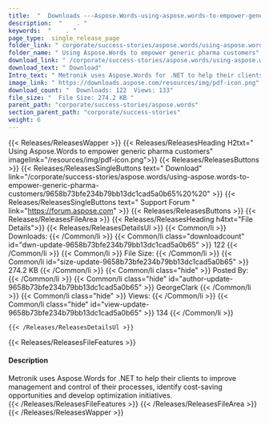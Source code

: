```yaml
---
title:  "  Downloads ---Aspose.Words-using-aspose.words-to-empower-generic-pharma-customers . " 
description:  "    . " 
keywords:  "    . " 
page_type:  single_release_page
folder_link: " corporate/success-stories/aspose.words/using-aspose.words-to-empower-generic-pharma-customers/"
folder_name: " Using Aspose.Words to empower generic pharma customers"
download_link: " /corporate/success-stories/aspose.words/using-aspose.words-to-empower-generic-pharma-customers/9658b73bfe234b79bb13dc1cad5a0b65"
download_text: " Download"
Intro_text: " Metronik uses Aspose.Words for .NET to help their clients to improve management ..."
image_link: " https://downloads.aspose.com/resources/img/pdf-icon.png"
download_count: "  Downloads: 122  Views: 133"
file_size: "  File Size: 274.2 KB "
parent_path: "corporate/success-stories/aspose.words"
section_parent_path: "corporate/success-stories"
weight: 6 
---
```


{{< Releases/ReleasesWapper >}}
  {{< Releases/ReleasesHeading H2txt=" Using Aspose.Words to empower generic pharma customers" imagelink="/resources/img/pdf-icon.png">}}
  {{< Releases/ReleasesButtons >}}
    {{< Releases/ReleasesSingleButtons text=" Download" link="/corporate/success-stories/aspose.words/using-aspose.words-to-empower-generic-pharma-customers/9658b73bfe234b79bb13dc1cad5a0b65%20%20" >}}
    {{< Releases/ReleasesSingleButtons text=" Support Forum " link="https://forum.aspose.com" >}}
  {{< Releases/ReleasesButtons >}}
  {{< Releases/ReleasesFileArea >}}
    {{< Releases/ReleasesHeading h4txt="File Details">}}
    {{< Releases/ReleasesDetailsUl >}}
            {{< Common/li  >}} Downloads: {{< /Common/li >}} 
      {{< Common/li class="downloadcount" id="dwn-update-9658b73bfe234b79bb13dc1cad5a0b65" >}} 122 {{< /Common/li >}} 
      {{< Common/li  >}} File Size: {{< /Common/li >}} 
      {{< Common/li id="size-update-9658b73bfe234b79bb13dc1cad5a0b65" >}} 274.2 KB {{< /Common/li >}} 
      {{< Common/li  class="hide" >}} Posted By: {{< /Common/li >}} 
      {{< Common/li class="hide" id="author-update-9658b73bfe234b79bb13dc1cad5a0b65" >}} GeorgeClark {{< /Common/li >}} 
      {{< Common/li class="hide"  >}} Views: {{< /Common/li >}} 
      {{< Common/li class="hide" id="view-update-9658b73bfe234b79bb13dc1cad5a0b65" >}} 134 {{< /Common/li >}} 

    {{< /Releases/ReleasesDetailsUl >}}

  {{< Releases/ReleasesFileFeatures >}}
      <h4>Description</h4><div class="HTMLDescription">Metronik uses Aspose.Words for .NET to help their clients to improve management and control of their processes, identify cost-saving opportunities and develop optimization initiatives.</div>
  {{< /Releases/ReleasesFileFeatures >}}
 {{< /Releases/ReleasesFileArea >}}
{{< /Releases/ReleasesWapper >}}


